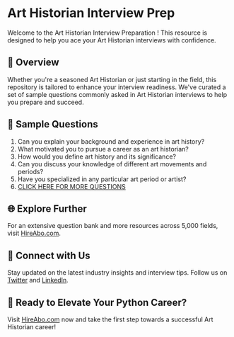 # Art Historian Interview Prep

Welcome to the Art Historian Interview Preparation ! This resource is designed to help you ace your Art Historian interviews with confidence.

## 🚀 Overview

Whether you're a seasoned Art Historian or just starting in the field, this repository is tailored to enhance your interview readiness. We've curated a set of sample questions commonly asked in Art Historian interviews to help you prepare and succeed.

## 📝 Sample Questions

1. Can you explain your background and experience in art history?
2. What motivated you to pursue a career as an art historian?
3. How would you define art history and its significance?
4. Can you discuss your knowledge of different art movements and periods?
5. Have you specialized in any particular art period or artist?
6. [CLICK HERE FOR MORE QUESTIONS](https://hireabo.com/job/6_4_9/Art%20Historian)

## 🌐 Explore Further

For an extensive question bank and more resources across 5,000 fields, visit [HireAbo.com](https://www.hireabo.com).

## 📱 Connect with Us

Stay updated on the latest industry insights and interview tips. Follow us on [Twitter](https://twitter.com/hireabo) and [LinkedIn](https://www.linkedin.com/in/hire-abo-3609972a8/).

## 🚀 Ready to Elevate Your Python Career?

Visit [HireAbo.com](https://www.hireabo.com) now and take the first step towards a successful Art Historian career!